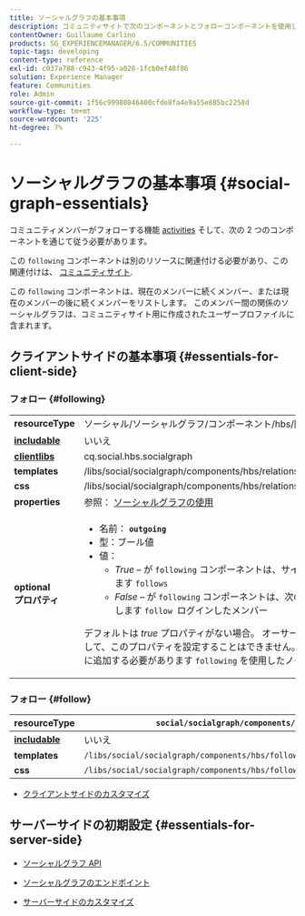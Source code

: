 ```yaml
---
title: ソーシャルグラフの基本事項
description: コミュニティサイトで次のコンポーネントとフォローコンポーネントを使用して、ソーシャルグラフの基本について説明します。
contentOwner: Guillaume Carlino
products: SG_EXPERIENCEMANAGER/6.5/COMMUNITIES
topic-tags: developing
content-type: reference
exl-id: c037a788-c943-4f95-a028-1fcb0ef48f86
solution: Experience Manager
feature: Communities
role: Admin
source-git-commit: 1f56c99980846400cfde8fa4e9a55e885bc2258d
workflow-type: tm+mt
source-wordcount: '225'
ht-degree: 7%

---
```


# ソーシャルグラフの基本事項  {#social-graph-essentials}

コミュニティメンバーがフォローする機能 [activities](essentials-activities.md) そして、次の 2 つのコンポーネントを通じて従う必要があります。

この `following` コンポーネントは別のリソースに関連付ける必要があり、この関連付けは、 [コミュニティサイト](overview.md#communitiessites).

この `following` コンポーネントは、現在のメンバーに続くメンバー、または現在のメンバーの後に続くメンバーをリストします。 このメンバー間の関係のソーシャルグラフは、コミュニティサイト用に作成されたユーザープロファイルに含まれます。

## クライアントサイドの基本事項 {#essentials-for-client-side}

### フォロー {#following}

<table>
 <tbody>
  <tr>
   <td> <strong>resourceType</strong></td>
   <td>ソーシャル/ソーシャルグラフ/コンポーネント/hbs/関係</td>
  </tr>
  <tr>
   <td> <a href="scf.md#add-or-include-a-communities-component"><strong>includable</strong></a></td>
   <td>いいえ</td>
  </tr>
  <tr>
   <td> <a href="clientlibs.md"><strong>clientlibs</strong></a></td>
   <td>cq.social.hbs.socialgraph</td>
  </tr>
  <tr>
   <td> <strong>templates</strong></td>
   <td> /libs/social/socialgraph/components/hbs/relationships/relationships.hbs</td>
  </tr>
  <tr>
   <td> <strong>css</strong></td>
   <td> /libs/social/socialgraph/components/hbs/relationships/clientlibs/relationships.css</td>
  </tr>
  <tr>
   <td><strong> properties</strong></td>
   <td>参照： <a href="socialgraph.md">ソーシャルグラフの使用</a></td>
  </tr>
  <tr>
   <td><strong> optional<br /> プロパティ</strong></td>
   <td>
    <ul>
     <li>名前： <strong><code>outgoing</code></strong></li>
     <li>型：ブール値</li>
     <li>値：<br />
      <ul>
       <li><i>True </i> – が <code>following</code> コンポーネントは、サインインしたメンバーをリストします <code>follows</code></li>
       <li><i>False </i> – が <code>following</code> コンポーネントは、次の操作を行うメンバーを一覧表示します <code>follow </code>ログインしたメンバー</li>
      </ul> </li>
    </ul> <p>デフォルトは <i>true</i> プロパティがない場合。 オーサーモードで編集ダイアログを使用して、このプロパティを設定することはできません。 プロパティは、のインスタンスに追加する必要があります <code>following</code> を使用したノード <a href="../../help/sites-developing/developing-with-crxde-lite.md">CRXDE|Lite</a>.</p> </td>
  </tr>
 </tbody>
</table>

### フォロー {#follow}

| **resourceType** | `social/socialgraph/components/hbs/following` |
|---|---|
| [**includable**](scf.md#add-or-include-a-communities-component) | いいえ |
| **templates** | `/libs/social/socialgraph/components/hbs/following/following.hbs` |
| **css** | `/libs/social/socialgraph/components/hbs/following/clientlibs/following.css` |

* [クライアントサイドのカスタマイズ](client-customize.md)

## サーバーサイドの初期設定 {#essentials-for-server-side}

* [ソーシャルグラフ API](https://developer.adobe.com/experience-manager/reference-materials/6-5/javadoc/com/adobe/cq/social/graph/client/api/package-frame.html)

* [ソーシャルグラフのエンドポイント](https://developer.adobe.com/experience-manager/reference-materials/6-5/javadoc/com/adobe/cq/social/graph/client/endpoint/package-frame.html)

* [サーバーサイドのカスタマイズ](server-customize.md)
